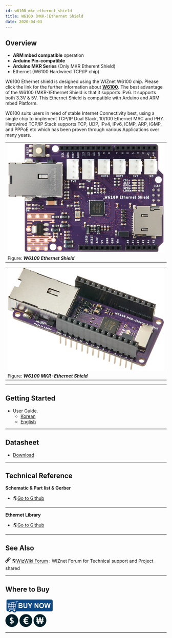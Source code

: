 ```yaml
---
id: w6100_mkr_ethernet_shield
title: W6100 (MKR-)Ethernet Shield
date: 2020-04-03
---
```


## Overview

  - **ARM mbed compatible** operation
  - **Arduino Pin-compatible**
  - **Arduino MKR Series** (Only MKR Etherent Shield)
  - Ethernet (W6100 Hardwired TCP/IP chip)

W6100 Ethernet shield is designed using the WIZnet W6100 chip. Please
click the link for the further information about
**[W6100](../../Product/iEthernet/W6100/overview)**. The best advantage of the W6100
(MKR-)Ethernet Shield is that it supports IPv6. It supports both 3.3V &
5V. This Ethernet Shield is compatible with Arduino and ARM mbed
Platform.

W6100 suits users in need of stable Internet Connectivity best, using a
single chip to implement TCP/IP Dual Stack, 10/100 Ethernet MAC and PHY.
Hardwired TCP/IP Stack supports TCP, UDP, IPv4, IPv6, ICMP, ARP, IGMP,
and PPPoE etc which has been proven through various Applications over
many years.

|                                                                                  |
| -------------------------------------------------------------------------------- |
| ![W6100 Ethernet Shield](/img/osh/w6100_ethernet_shield/w6100_ethernet_sheild.png) |
| Figure: ***W6100 Ethernet Shield***                                              |

|                                                                                          |
| ---------------------------------------------------------------------------------------- |
| ![W6100 MKR-Ethernet Shield](/img/osh/w6100_ethernet_shield/w6100_mkr_ethernet_sheild_1.png) |
| Figure: ***W6100 MKR-Ethernet Shield***                                                  |

-----

## Getting Started

  - User Guide.
      - <a href="/img/osh/w6100_ethernet_shield/w6100_ethernet_shield_ug_v001k.pdf" target="_blank">Korean</a>
      - <a href="/img/osh/w6100_ethernet_shield/w6100_ethernet_shield_ug_v001e.pdf" target="_blank">English</a>

-----

## Datasheet

   - <a href="/img/osh/w6100_ethernet_shield/w6100_ethernet_shield_ds_v100e.pdf" target="_blank">Download</a>

-----

## Technical Reference

**Schematic & Part list & Gerber**

  - 🌎[Go to Github](https://github.com/Wiznet/Hardware-Files-of-WIZnet/tree/master/08_OSHW)

-----
**Ethernet Library**

  - 🌎[Go to Github](https://github.com/Wiznet/Ethernet/tree/IPv6)

-----

## See Also

![](/img/products/w5500/w5500_evb/icons/link.png) 🌎[WizWiki Forum](https://forum.wiznet.io/) : WIZnet Forum for Technical
support and Project shared

-----

## Where to Buy


![WIZnet Online Shop](/img/osh/w5100s_ethernet_shield/start/buynow.png)  
![WIZnetUS Online Shop, USA](/img/osh/w5100s_ethernet_shield/start/dollar.png)
![WIZnetEU Online Shop, Germany](/img/osh/w5100s_ethernet_shield/start/european-euro.png)
![WIZnetKorea Online Shop, Korea](/img/osh/w5100s_ethernet_shield/start/won.png)



-----
